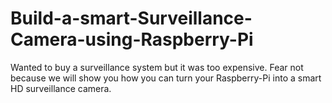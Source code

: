 # Build-a-smart-Surveillance-Camera-using-Raspberry-Pi
Wanted to buy a surveillance system but it was too expensive. Fear not because we will show you how you can turn your Raspberry-Pi into a smart HD surveillance camera.
